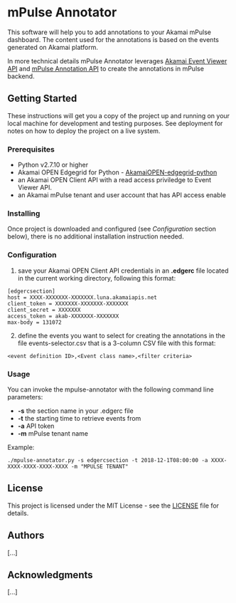 # mPulse Annotator

This software will help you to add annotations to your Akamai mPulse dashboard. 
The content used for the annotations is based on the events generated on Akamai platform.

In more technical details mPulse Annotator leverages 
[Akamai Event Viewer API](https://developer.akamai.com/api/core_features/event_viewer/v1.html) 
and [mPulse Annotation API](https://developer.akamai.com/api/web_performance/mpulse_annotations/v1.html) 
to create the annotations in mPulse backend.

## Getting Started

These instructions will get you a copy of the project up and running on your local machine for development and testing purposes. 
See deployment for notes on how to deploy the project on a live system.

### Prerequisites

* Python v2.7.10 or higher
* Akamai OPEN Edgegrid for Python - [AkamaiOPEN-edgegrid-python](https://github.com/akamai/AkamaiOPEN-edgegrid-python)
* an Akamai OPEN Client API with a read access priviledge to Event Viewer API. 
* an Akamai mPulse tenant and user account that has API access enable

### Installing

Once project is downloaded and configured (see *Configuration* section below), there is no additional installation instruction needed.

### Configuration

1. save your Akamai OPEN Client API credentials in an **.edgerc** file located in the current working directory, following this format:

```
[edgercsection]
host = XXXX-XXXXXXX-XXXXXXX.luna.akamaiapis.net
client_token = XXXXXXX-XXXXXXX-XXXXXXX
client_secret = XXXXXXX
access_token = akab-XXXXXXX-XXXXXXX 
max-body = 131072
```

2. define the events you want to select for creating the annotations in the file events-selector.csv that is a 3-column CSV file with this format:

```
<event definition ID>,<Event class name>,<filter criteria>
```

### Usage

You can invoke the mpulse-annotator with the following command line parameters:

* **-s** the section name in your .edgerc file
* **-t** the starting time to retrieve events from
* **-a** API token
* **-m** mPulse tenant name

Example:

```
./mpulse-annotator.py -s edgercsection -t 2018-12-1T08:00:00 -a XXXX-XXXX-XXXX-XXXX-XXXX -m "MPULSE TENANT"
```


## License

This project is licensed under the MIT License - see the [LICENSE](LICENSE) file for details.

## Authors

[...]

## Acknowledgments

[...]
